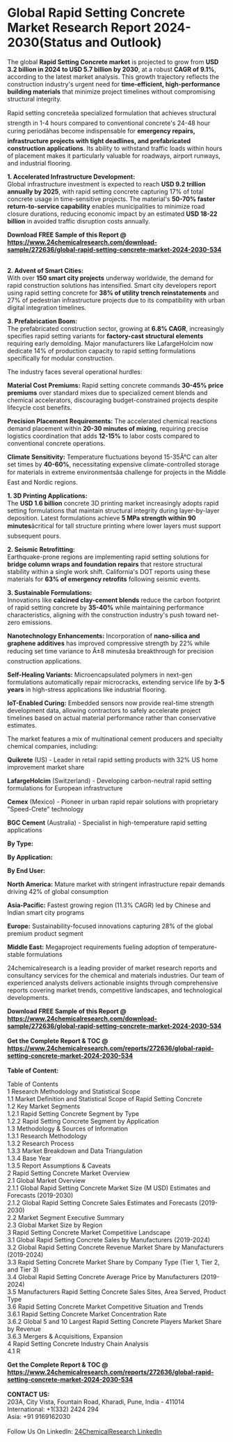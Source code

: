 <h1>Global Rapid Setting Concrete Market Research Report 2024-2030(Status and Outlook)</h1><p>The global <strong>Rapid Setting Concrete market</strong> is projected to grow from <strong>USD 3.2 billion in 2024 to USD 5.7 billion by 2030</strong>, at a robust <strong>CAGR of 9.1%</strong>, according to the latest market analysis. This growth trajectory reflects the construction industry's urgent need for <strong>time-efficient, high-performance building materials</strong> that minimize project timelines without compromising structural integrity.</p><p>Rapid setting concreteâa specialized formulation that achieves structural strength in 1-4 hours compared to conventional concrete's 24-48 hour curing periodâhas become indispensable for <strong>emergency repairs, infrastructure projects with tight deadlines, and prefabricated construction applications</strong>. Its ability to withstand traffic loads within hours of placement makes it particularly valuable for roadways, airport runways, and industrial flooring.</p><p><strong>1. Accelerated Infrastructure Development:</strong><br>
Global infrastructure investment is expected to reach <strong>USD 9.2 trillion annually by 2025</strong>, with rapid setting concrete capturing 17% of total concrete usage in time-sensitive projects. The material's <strong>50-70% faster return-to-service capability</strong> enables municipalities to minimize road closure durations, reducing economic impact by an estimated <strong>USD 18-22 billion</strong> in avoided traffic disruption costs annually.</p><div><b>Download FREE Sample of this Report @ 
            <a href="https://www.24chemicalresearch.com/download-sample/272636/global-rapid-setting-concrete-market-2024-2030-534">
            https://www.24chemicalresearch.com/download-sample/272636/global-rapid-setting-concrete-market-2024-2030-534</a></b></div><br><p><strong>2. Advent of Smart Cities:</strong><br>
With over <strong>150 smart city projects</strong> underway worldwide, the demand for rapid construction solutions has intensified. Smart city developers report using rapid setting concrete for <strong>38% of utility trench reinstatements</strong> and 27% of pedestrian infrastructure projects due to its compatibility with urban digital integration timelines.</p><p><strong>3. Prefabrication Boom:</strong><br>
The prefabricated construction sector, growing at <strong>6.8% CAGR</strong>, increasingly specifies rapid setting variants for <strong>factory-cast structural elements</strong> requiring early demolding. Major manufacturers like LafargeHolcim now dedicate 14% of production capacity to rapid setting formulations specifically for modular construction.</p><p>The industry faces several operational hurdles:</p><p><strong>Material Cost Premiums:</strong> Rapid setting concrete commands <strong>30-45% price premiums</strong> over standard mixes due to specialized cement blends and chemical accelerators, discouraging budget-constrained projects despite lifecycle cost benefits.</p><p><strong>Precision Placement Requirements:</strong> The accelerated chemical reactions demand placement within <strong>20-30 minutes of mixing</strong>, requiring precise logistics coordination that adds <strong>12-15%</strong> to labor costs compared to conventional concrete operations.</p><p><strong>Climate Sensitivity:</strong> Temperature fluctuations beyond 15-35Â°C can alter set times by <strong>40-60%</strong>, necessitating expensive climate-controlled storage for materials in extreme environmentsâa challenge for projects in the Middle East and Nordic regions.</p><p><strong>1. 3D Printing Applications:</strong><br>
The <strong>USD 1.6 billion</strong> concrete 3D printing market increasingly adopts rapid setting formulations that maintain structural integrity during layer-by-layer deposition. Latest formulations achieve <strong>5 MPa strength within 90 minutes</strong>âcritical for tall structure printing where lower layers must support subsequent pours.</p><p><strong>2. Seismic Retrofitting:</strong><br>
Earthquake-prone regions are implementing rapid setting solutions for <strong>bridge column wraps and foundation repairs</strong> that restore structural stability within a single work shift. California's DOT reports using these materials for <strong>63% of emergency retrofits</strong> following seismic events.</p><p><strong>3. Sustainable Formulations:</strong><br>
Innovations like <strong>calcined clay-cement blends</strong> reduce the carbon footprint of rapid setting concrete by <strong>35-40%</strong> while maintaining performance characteristics, aligning with the construction industry's push toward net-zero emissions.</p><p><strong>Nanotechnology Enhancements:</strong> Incorporation of <strong>nano-silica and graphene additives</strong> has improved compressive strength by 22% while reducing set time variance to Â±8 minutesâa breakthrough for precision construction applications.</p><p><strong>Self-Healing Variants:</strong> Microencapsulated polymers in next-gen formulations automatically repair microcracks, extending service life by <strong>3-5 years</strong> in high-stress applications like industrial flooring.</p><p><strong>IoT-Enabled Curing:</strong> Embedded sensors now provide real-time strength development data, allowing contractors to safely accelerate project timelines based on actual material performance rather than conservative estimates.</p><p>The market features a mix of multinational cement producers and specialty chemical companies, including:</p><p><strong>Quikrete</strong> (US) - Leader in retail rapid setting products with 32% US home improvement market share</p><p><strong>LafargeHolcim</strong> (Switzerland) - Developing carbon-neutral rapid setting formulations for European infrastructure</p><p><strong>Cemex</strong> (Mexico) - Pioneer in urban rapid repair solutions with proprietary "Speed-Crete" technology</p><p><strong>BGC Cement</strong> (Australia) - Specialist in high-temperature rapid setting applications</p><p><strong>By Type:</strong></p><p><strong>By Application:</strong></p><p><strong>By End User:</strong></p><p><strong>North America:</strong> Mature market with stringent infrastructure repair demands driving 42% of global consumption</p><p><strong>Asia-Pacific:</strong> Fastest growing region (11.3% CAGR) led by Chinese and Indian smart city programs</p><p><strong>Europe:</strong> Sustainability-focused innovations capturing 28% of the global premium product segment</p><p><strong>Middle East:</strong> Megaproject requirements fueling adoption of temperature-stable formulations</p><p>24chemicalresearch is a leading provider of market research reports and consultancy services for the chemical and materials industries. Our team of experienced analysts delivers actionable insights through comprehensive reports covering market trends, competitive landscapes, and technological developments.</p><div><b>Download FREE Sample of this Report @ 
            <a href="https://www.24chemicalresearch.com/download-sample/272636/global-rapid-setting-concrete-market-2024-2030-534">
            https://www.24chemicalresearch.com/download-sample/272636/global-rapid-setting-concrete-market-2024-2030-534</a></b></div><br><div><b>Get the Complete Report & TOC @ 
            <a href="https://www.24chemicalresearch.com/reports/272636/global-rapid-setting-concrete-market-2024-2030-534">
            https://www.24chemicalresearch.com/reports/272636/global-rapid-setting-concrete-market-2024-2030-534</a></b></div><br>
            <b>Table of Content:</b><p>Table of Contents<br />
1 Research Methodology and Statistical Scope<br />
1.1 Market Definition and Statistical Scope of Rapid Setting Concrete<br />
1.2 Key Market Segments<br />
1.2.1 Rapid Setting Concrete Segment by Type<br />
1.2.2 Rapid Setting Concrete Segment by Application<br />
1.3 Methodology & Sources of Information<br />
1.3.1 Research Methodology<br />
1.3.2 Research Process<br />
1.3.3 Market Breakdown and Data Triangulation<br />
1.3.4 Base Year<br />
1.3.5 Report Assumptions & Caveats<br />
2 Rapid Setting Concrete Market Overview<br />
2.1 Global Market Overview<br />
2.1.1 Global Rapid Setting Concrete Market Size (M USD) Estimates and Forecasts (2019-2030)<br />
2.1.2 Global Rapid Setting Concrete Sales Estimates and Forecasts (2019-2030)<br />
2.2 Market Segment Executive Summary<br />
2.3 Global Market Size by Region<br />
3 Rapid Setting Concrete Market Competitive Landscape<br />
3.1 Global Rapid Setting Concrete Sales by Manufacturers (2019-2024)<br />
3.2 Global Rapid Setting Concrete Revenue Market Share by Manufacturers (2019-2024)<br />
3.3 Rapid Setting Concrete Market Share by Company Type (Tier 1, Tier 2, and Tier 3)<br />
3.4 Global Rapid Setting Concrete Average Price by Manufacturers (2019-2024)<br />
3.5 Manufacturers Rapid Setting Concrete Sales Sites, Area Served, Product Type<br />
3.6 Rapid Setting Concrete Market Competitive Situation and Trends<br />
3.6.1 Rapid Setting Concrete Market Concentration Rate<br />
3.6.2 Global 5 and 10 Largest Rapid Setting Concrete Players Market Share by Revenue<br />
3.6.3 Mergers & Acquisitions, Expansion<br />
4 Rapid Setting Concrete Industry Chain Analysis<br />
4.1 R</p><div><b>Get the Complete Report & TOC @ 
            <a href="https://www.24chemicalresearch.com/reports/272636/global-rapid-setting-concrete-market-2024-2030-534">
            https://www.24chemicalresearch.com/reports/272636/global-rapid-setting-concrete-market-2024-2030-534</a></b></div><br><b>CONTACT US:</b><br>
            203A, City Vista, Fountain Road, Kharadi, Pune, India - 411014<br>
            International: +1(332) 2424 294<br>
            Asia: +91 9169162030 <br><br>
            Follow Us On LinkedIn: <a href="https://www.linkedin.com/company/24chemicalresearch/">24ChemicalResearch LinkedIn</a>